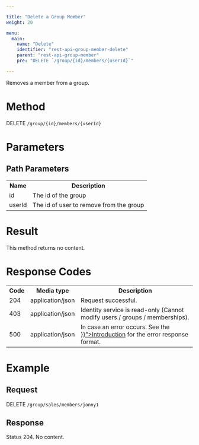 ```yaml
---

title: "Delete a Group Member"
weight: 20

menu:
  main:
    name: "Delete"
    identifier: "rest-api-group-member-delete"
    parent: "rest-api-group-member"
    pre: "DELETE `/group/{id}/members/{userId}`"

---
```



Removes a member from a group.


# Method

DELETE `/group/{id}/members/{userId}`


# Parameters

## Path Parameters

<table class="table table-striped">
  <tr>
    <th>Name</th>
    <th>Description</th>
  </tr>
  <tr>
    <td>id</td>
    <td>The id of the group</td>
  </tr>
  <tr>
    <td>userId</td>
    <td>The id of user to remove from the group</td>
  </tr>
</table>


# Result

This method returns no content.


# Response Codes

<table class="table table-striped">
  <tr>
    <th>Code</th>
    <th>Media type</th>
    <th>Description</th>
  </tr>
  <tr>
    <td>204</td>
    <td>application/json</td>
    <td>Request successful.</td>
  </tr>
  <tr>
    <td>403</td>
    <td>application/json</td>
    <td>Identity service is read-only (Cannot modify users / groups / memberships).</td>
  </tr>
  <tr>
    <td>500</td>
    <td>application/json</td>
    <td>In case an error occurs. See the <a href="{{< ref "/reference/rest/overview/_index.md#error-handling" >}}">Introduction</a> for the error response format.</td>
  </tr>
</table>


# Example

## Request

DELETE `/group/sales/members/jonny1`

## Response

Status 204. No content.
